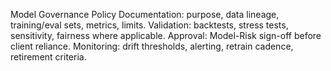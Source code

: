 Model Governance Policy
Documentation: purpose, data lineage, training/eval sets, metrics, limits.
Validation: backtests, stress tests, sensitivity, fairness where applicable.
Approval: Model-Risk sign-off before client reliance.
Monitoring: drift thresholds, alerting, retrain cadence, retirement criteria.
